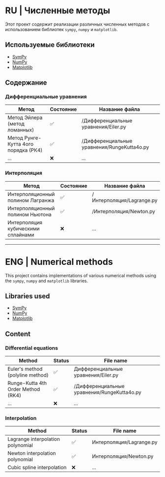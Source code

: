 # RU | Численные методы
Этот проект содержит реализации различных численных методов с использованием библиотек `sympy`, `numpy` и `matplotlib`.

## Используемые библиотеки

- [SymPy](https://www.sympy.org/)
- [NumPy](https://numpy.org/)
- [Matplotlib](https://matplotlib.org/)

## Содержание
### Дифференциальные уравнения

| Метод                               | Состояние | Название файла                            |
|-------------------------------------|-----------|-------------------------------------------|
| Метод Эйлера (метод ломанных)       | ✅       |/Дифференциальные уравнения/Eiler.py       |
| Метод Рунге-Кутта 4ого порядка (РК4)| ✅       |/Дифференциальные уравнения/RungeKutta4o.py|
| ...                                 | ❌       | ...                                       |

### Интерполяция

| Метод                              | Состояние | Название файла                    |
|------------------------------------|-----------|-----------------------------------|
| Интерполяционный полином Лагранжа  | ✅       | /Интерполяция/Lagrange.py          |
| Интерполяционный полином Ньютона   | ✅       | /Интерполяция/Newton.py            |
| Интерполяция кубическими сплайнами | ❌       | ...                               |


------------------------------------------------------------------------------------------------------------------------

# ENG | Numerical methods
This project contains implementations of various numerical methods using the `sympy`, `numpy` and `matplotlib` libraries.

## Libraries used

- [SymPy](https://www.sympy.org/)
- [NumPy](https://numpy.org/)
- [Matplotlib](https://matplotlib.org/)

## Content
### Differential equations

| Method                             | Status    | File name                                 |
|------------------------------------|-----------|-------------------------------------------|
| Euler's method (polyline method)   | ✅       |Дифференциальные уравнения/Eiler.py        |
| Runge-Kutta 4th Order Method (RK4) | ✅       |/Дифференциальные уравнения/RungeKutta4o.py|
| ...                                | ❌       | ...                                       |

### Interpolation

| Method                             | Status    | File name                         |
|------------------------------------|-----------|-----------------------------------|
| Lagrange interpolation polynomial  | ✅       | Интерполяция/Lagrange.py          |
| Newton interpolation polynomial    | ✅       | Интерполяция/Newton.py            |
| Cubic spline interpolation         | ❌       | ...                               |
